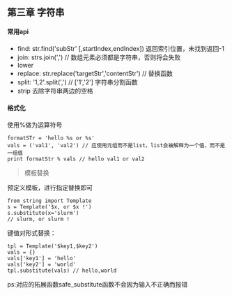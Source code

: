 ## 第三章 字符串

#### 常用api

- find: str.find('subStr' [,startIndex,endIndex]) 返回索引位置，未找到返回-1
- join: strs.join(',') // 数组元素必须都是字符串，否则将会失败
- lower
- replace: str.replace('targetStr','contentStr') // 替换函数
- split: '1,2'.split(',') // ['1','2'] 字符串分割函数
- strip 去除字符串两边的空格





#### 格式化

使用%做为运算符号

    formatSTr = 'hello %s or %s'
    vals = ('val1', 'val2') // 应使用元组而不是list，list会被解释为一个值，而不是一组值
    print formatStr % vals // hello val1 or val2

> 模板替换

预定义模板，进行指定替换即可

    from string import Template
    s = Template('$x, or $x !')
    s.substitute(x='slurm')
    // slurm, or slurm !

键值对形式替换：

    tpl = Template('$key1,$key2')
    vals = {}
    vals['key1'] = 'hello'
    vals['key2'] = 'world'
    tpl.substitute(vals) // hello,world

ps:对应的拓展函数safe_substitute函数不会因为输入不正确而报错







